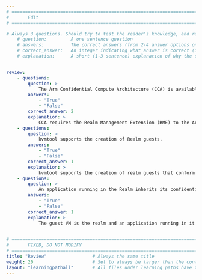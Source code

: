 ```yaml
---
# ================================================================================
#       Edit
# ================================================================================

# Always 3 questions. Should try to test the reader's knowledge, and reinforce the key points you want them to remember.
    # question:         A one sentence question
    # answers:          The correct answers (from 2-4 answer options only). Should be surrounded by quotes.
    # correct_answer:   An integer indicating what answer is correct (index starts from 0)
    # explanation:      A short (1-3 sentence) explanation of why the correct answer is correct. Can add additional context if desired


review:
    - questions:
        question: >
            The Arm Confidential Compute Architecture (CCA) is available on all Arm devices.
        answers:
            - "True"
            - "False"
        correct_answer: 2
        explanation: >
            CCA requires the Realm Management Extension (RME) to the Armv9-A architecture, as well as support within the software stack running on the device.
    - questions:
        question: >
            kvmtool supports the creation of Realm guests.
        answers:
            - "True"
            - "False"
        correct_answer: 1
        explanation: >
            kvmtool supports the creation of realm guests that conform with the Arm RME specification.
    - questions:
        question: >
            An application running in the Realm inherits its confidential protection.
        answers:
            - "True"
            - "False"
        correct_answer: 1
        explanation: >
            The guest VM is the realm and an application running in it inherits the confidential protection of the guest VM.
                  

# ================================================================================
#       FIXED, DO NOT MODIFY
# ================================================================================
title: "Review"                 # Always the same title
weight: 20                      # Set to always be larger than the content in this path
layout: "learningpathall"       # All files under learning paths have this same wrapper
---
```

